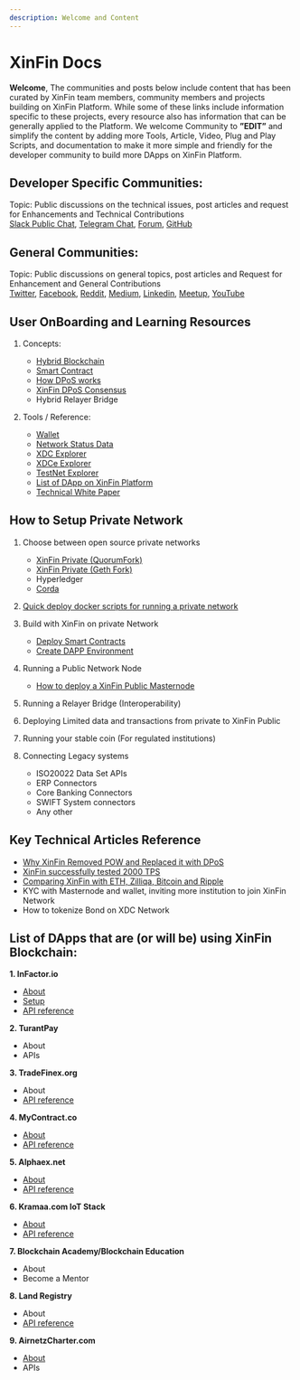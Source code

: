 ```yaml
---
description: Welcome and Content
---
```


# XinFin Docs

**Welcome**, The communities and posts below include content that has been curated by XinFin team members, community members and projects building on XinFin Platform. While some of these links include information specific to these projects, every resource also has information that can be generally applied to the Platform. We welcome Community to **”EDIT”** and simplify the content by adding more Tools, Article, Video, Plug and Play Scripts, and documentation to make it more simple and friendly for the developer community to build more DApps on XinFin Platform.

## Developer Specific Communities:

Topic: Public discussions on the technical issues, post articles and request for Enhancements and Technical Contributions  
 [Slack Public Chat](https://xinfin-public.slack.com/), [Telegram Chat](http://bit.do/Telegram-XinFinDev), [Forum](https://xinfin.net), [GitHub](https://github.com/XinFinorg)

## General Communities:

Topic: Public discussions on general topics, post articles and Request for Enhancement and General Contributions  
 [Twitter](https://twitter.com/XinFin_Official), [Facebook](https://www.facebook.com/XinFinHybridBlockchain/), [Reddit](https://www.reddit.com/r/xinfin/), [Medium](https://medium.com/xinfin), [Linkedin](https://www.linkedin.com/company/xinfin/), [Meetup](https://www.meetup.com/members/270624533/), [YouTube](https://www.youtube.com/channel/UCQaL6FixEQ80RJC0B2egX6g)

## **User OnBoarding and Learning Resources**

1. Concepts:

   * [Hybrid Blockchain](docs/concepts/hybrid-blockchain.md)
   * [Smart Contract](docs/concepts/smartcontracts.md)
   * [How DPoS works](docs/concepts/dpos.md)
   * [XinFin DPoS Consensus](docs/concepts/xinfindpos.md)
   * Hybrid Relayer Bridge

2. Tools / Reference:
   * [Wallet](https://www.xdcwallet.com/)
   * [Network Status Data](https://xinfin.network/)
   * [XDC Explorer](http://xinfin.info/)
   * [XDCe Explorer](https://etherscan.io/token/0x41ab1b6fcbb2fa9dced81acbdec13ea6315f2bf2?a=)
   * [TestNet Explorer](https://github.com/XinFinOrg/Developer-Resource/tree/292cf026ee8057660f28bf3756370e83f1e5280b/test.xinfin.network)
   * [List of DApp on XinFin Platform](https://xinfin.org/xdc-utility.php)
   * [Technical White Paper](https://www.xinfin.io/pdf/whitepaper/The%20XDC%20Protocol%20-%20Tech%20Whitepaper%20by%20Xinfin%20Organization%20V1.0.pdf)

## How to Setup Private Network

1. Choose between open source private networks
   * [XinFin Private \(QuorumFork\)](docs/setup/choose-between-open-source-private-networks/xdc01-docker-node-setup.md)
   * [XinFin Private \(Geth Fork\)]()
   * Hyperledger
   * [Corda](docs/setup/choose-between-open-source-private-networks/private-network-corda.md) 
 
2. [Quick deploy docker scripts for running a private network](docs/setup/choose-between-open-source-private-networks/xdc01-docker-node-setup.md)

3. Build with XinFin on private Network
   * [Deploy Smart Contracts](docs/setup/build/deploy-smart-contract.md)
   * [Create DAPP Environment](docs/setup/build/dapp-environment.md)
   
4. Running a Public Network Node 
   * [How to deploy a XinFin Public Masternode](docs/setup/raw/masternodes.md) 
   
5. Running a Relayer Bridge \(Interoperability\) 

6. Deploying Limited data and transactions from private to XinFin Public 

7. Running your stable coin \(For regulated institutions\) 

8. Connecting Legacy systems
   * ISO20022 Data Set APIs
   * ERP Connectors
   * Core Banking Connectors
   * SWIFT System connectors
   * Any other

## Key Technical Articles Reference

* [Why XinFin Removed POW and Replaced it with DPoS](docs/key-technical-articles-reference/why-dpos.md)
* [XinFin successfully tested 2000 TPS](https://medium.com/xinfin/enhancing-transaction-speed-in-xinfin-network-31293b0e73de)
* [Comparing XinFin with ETH, Zilliqa, Bitcoin and Ripple](https://medium.com/xinfin/https-medium-com-dzentraz-xinfin-xdc-protocol-enters-the-foray-amongst-the-greats-9a4748d008e4) 
* KYC with Masternode and wallet, inviting more institution to join XinFin Network
* How to tokenize Bond on XDC Network

## **List of DApps that are \(or will be\) using XinFin Blockchain:**

**1. InFactor.io**

* [About](docs/dapp/infactor.io/about-infactor.md)
* [Setup](docs/dapp/infactor.io/setup-infactor.md)
* [API reference](http://infactor.io/docs/#introduction)

**2. TurantPay**

* About
* APIs

**3. TradeFinex.org**

* About 
* [API reference](https://xinfinorg.github.io/TradeFinex_API/)

**4. MyContract.co**

* [About](https://mycontract.co/#features)
* [API reference](http://api.mycontract.co:3001/#introduction)

**5. Alphaex.net**

* [About](https://alphaex.net/aboutus)
* [API reference](https://alphaex.net/api)

**6. Kramaa.com IoT Stack**

* [About](https://kramaa.com/)
* [API reference](https://kramaa.com/)

**7. Blockchain Academy/Blockchain Education**

* About
* Become a Mentor

**8. Land Registry**

* About
* [API reference](http://land-registry.xinfin.org/docs/)

**9. AirnetzCharter.com**

* [About](http://airnetzcharter.com/)
* APIs

